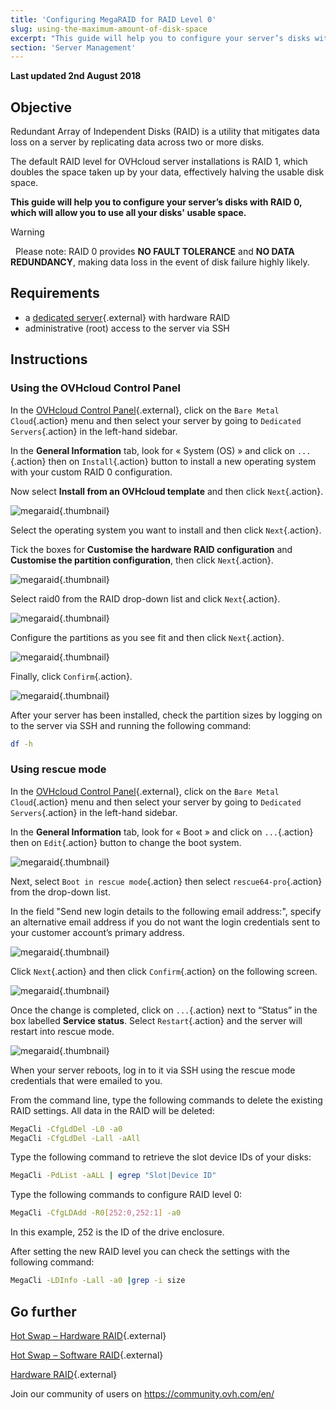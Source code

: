 ```yaml
---
title: 'Configuring MegaRAID for RAID Level 0'
slug: using-the-maximum-amount-of-disk-space
excerpt: "This guide will help you to configure your server’s disks with RAID 0, which will allow you to use all your disks usable space."
section: 'Server Management'
---
```


**Last updated 2nd August 2018**
 
## Objective

Redundant Array of Independent Disks (RAID) is a utility that mitigates data loss on a server by replicating data across two or more disks.

The default RAID level for OVHcloud server installations is RAID 1, which doubles the space taken up by your data, effectively halving the usable disk space.

**This guide will help you to configure your server’s disks with RAID 0, which will allow you to use all your disks' usable space.**

> [!warning]
> 
> Please note: RAID 0 provides **NO FAULT TOLERANCE** and **NO DATA REDUNDANCY**, making data loss in the event of disk failure highly likely.
> 

## Requirements

- a [dedicated server](https://www.ovhcloud.com/en-au/bare-metal/){.external} with hardware RAID
- administrative (root) access to the server via SSH

## Instructions

### Using the OVHcloud Control Panel

In the [OVHcloud Control Panel](https://ca.ovh.com/auth/?action=gotomanager&from=https://www.ovh.com.au/&ovhSubsidiary=au){.external}, click on the `Bare Metal Cloud`{.action} menu and then select your server by going to `Dedicated Servers`{.action} in the left-hand sidebar. 

In the **General Information** tab, look for « System (OS) » and click on `...`{.action} then on `Install`{.action} button to install a new operating system with your custom RAID 0 configuration.

Now select **Install from an OVHcloud template** and then click `Next`{.action}.

![megaraid](images/server_installation_raid0_1.png){.thumbnail}

Select the operating system you want to install and then click `Next`{.action}.

Tick the boxes for **Customise the hardware RAID configuration** and **Customise the partition configuration**, then click `Next`{.action}.

![megaraid](images/server_installation_raid0_2.png){.thumbnail}

Select raid0 from the RAID drop-down list and click `Next`{.action}.

![megaraid](images/server_installation_raid0_3.png){.thumbnail}

Configure the partitions as you see fit and then click `Next`{.action}.

![megaraid](images/server_installation_raid0_4.png){.thumbnail}

Finally, click `Confirm`{.action}.

![megaraid](images/server_installation_raid0_5.png){.thumbnail}

After your server has been installed, check the partition sizes by logging on to the server via SSH and running the following command:

```sh
df -h
```

### Using rescue mode

In the [OVHcloud Control Panel](https://ca.ovh.com/auth/?action=gotomanager&from=https://www.ovh.com.au/&ovhSubsidiary=au){.external}, click on the `Bare Metal Cloud`{.action} menu and then select your server by going to `Dedicated Servers`{.action} in the left-hand sidebar. 

In the **General Information** tab, look for « Boot » and click on `...`{.action} then on `Edit`{.action} button to change the boot system.

![megaraid](images/rescue_mode_raid0_1.png){.thumbnail}

Next, select `Boot in rescue mode`{.action} then select `rescue64-pro`{.action} from the drop-down list.

In the field "Send new login details to the following email address:", specify an alternative email address if you do not want the login credentials sent to your customer account’s primary address.

![megaraid](images/rescue_mode_raid0_02.png){.thumbnail}

Click `Next`{.action} and then click `Confirm`{.action} on the following screen.

![megaraid](images/rescue_mode_raid0_3.png){.thumbnail}

Once the change is completed, click on `...`{.action} next to “Status” in the box labelled **Service status**. Select `Restart`{.action} and the server will restart into rescue mode.

![megaraid](images/server_installation_raid0_6.png){.thumbnail}

When your server reboots, log in to it via SSH using the rescue mode credentials that were emailed to you.

From the command line, type the following commands to delete the existing RAID settings. All data in the RAID will be deleted:

```sh
MegaCli -CfgLdDel -L0 -a0
MegaCli -CfgLdDel -Lall -aAll
```

Type the following command to retrieve the slot device IDs of your disks:

```sh
MegaCli -PdList -aALL | egrep "Slot|Device ID"
```

Type the following commands to configure RAID level 0:

```sh
MegaCli -CfgLDAdd -R0[252:0,252:1] -a0
```

In this example, 252 is the ID of the drive enclosure.

After setting the new RAID level you can check the settings with the following command:

```sh
MegaCli -LDInfo -Lall -a0 |grep -i size
```

## Go further

[Hot Swap – Hardware RAID](../hotswap-raid-hard/){.external}

[Hot Swap – Software RAID](../hotswap-raid-soft/){.external}

[Hardware RAID](../raid-hard/){.external} 

Join our community of users on <https://community.ovh.com/en/>
